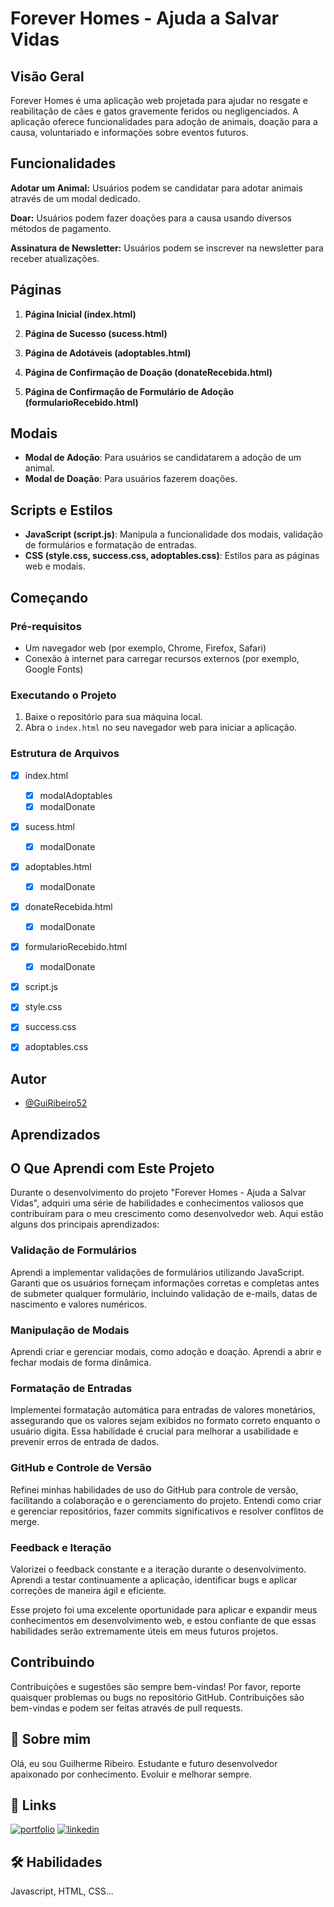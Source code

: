 
# Forever Homes - Ajuda a Salvar Vidas

## Visão Geral

Forever Homes é uma aplicação web projetada para ajudar no resgate e reabilitação de cães e gatos gravemente feridos ou negligenciados. A aplicação oferece funcionalidades para adoção de animais, doação para a causa, voluntariado e informações sobre eventos futuros.


## Funcionalidades

**Adotar um Animal:** Usuários podem se candidatar para adotar animais através de um modal dedicado.

**Doar:** Usuários podem fazer doações para a causa usando diversos métodos de pagamento.

**Assinatura de Newsletter:** Usuários podem se inscrever na newsletter para receber atualizações.
## Páginas

1. **Página Inicial (index.html)**

2. **Página de Sucesso (sucess.html)**

3. **Página de Adotáveis (adoptables.html)**

4. **Página de Confirmação de Doação (donateRecebida.html)**

5. **Página de Confirmação de Formulário de Adoção (formularioRecebido.html)**
## Modais

- **Modal de Adoção**: Para usuários se candidatarem a adoção de um animal.
- **Modal de Doação**: Para usuários fazerem doações.
## Scripts e Estilos

- **JavaScript (script.js)**: Manipula a funcionalidade dos modais, validação de formulários e formatação de entradas.
- **CSS (style.css, success.css, adoptables.css)**: Estilos para as páginas web e modais.
## Começando

### Pré-requisitos

- Um navegador web (por exemplo, Chrome, Firefox, Safari)
- Conexão à internet para carregar recursos externos (por exemplo, Google Fonts)

### Executando o Projeto

1. Baixe o repositório para sua máquina local.
2. Abra o `index.html` no seu navegador web para iniciar a aplicação.

### Estrutura de Arquivos

- [x] index.html
  - [x] modalAdoptables
  - [x] modalDonate 
- [x] sucess.html
  - [x] modalDonate 
- [x] adoptables.html
  - [x] modalDonate 
- [x] donateRecebida.html
  - [x] modalDonate 
- [x] formularioRecebido.html
  - [x] modalDonate 
- [x] script.js
- [x] style.css
- [x] success.css
- [x] adoptables.css


## Autor

- [@GuiRibeiro52](https://www.https://github.com/GuiRibeiro52)


## Aprendizados

## O Que Aprendi com Este Projeto

Durante o desenvolvimento do projeto "Forever Homes - Ajuda a Salvar Vidas", adquiri uma série de habilidades e conhecimentos valiosos que contribuíram  para o meu crescimento como desenvolvedor web. Aqui estão alguns dos principais aprendizados:

### Validação de Formulários
Aprendi a implementar validações de formulários utilizando JavaScript. Garanti que os usuários forneçam informações corretas e completas antes de submeter qualquer formulário, incluindo validação de e-mails, datas de nascimento e valores numéricos.

### Manipulação de Modais
Aprendi criar e gerenciar modais, como adoção e doação. Aprendi a abrir e fechar modais de forma dinâmica.

### Formatação de Entradas
Implementei formatação automática para entradas de valores monetários, assegurando que os valores sejam exibidos no formato correto enquanto o usuário digita. Essa habilidade é crucial para melhorar a usabilidade e prevenir erros de entrada de dados.

### GitHub e Controle de Versão
Refinei minhas habilidades de uso do GitHub para controle de versão, facilitando a colaboração e o gerenciamento do projeto. Entendi como criar e gerenciar repositórios, fazer commits significativos e resolver conflitos de merge.

### Feedback e Iteração
Valorizei o feedback constante e a iteração durante o desenvolvimento. Aprendi a testar continuamente a aplicação, identificar bugs e aplicar correções de maneira ágil e eficiente.

Esse projeto foi uma excelente oportunidade para aplicar e expandir meus conhecimentos em desenvolvimento web, e estou confiante de que essas habilidades serão extremamente úteis em meus futuros projetos.

## Contribuindo

Contribuições e sugestões são sempre bem-vindas!
Por favor, reporte quaisquer problemas ou bugs no repositório GitHub. Contribuições são bem-vindas e podem ser feitas através de pull requests.



## 🚀 Sobre mim
Olá, eu sou Guilherme Ribeiro. Estudante e futuro desenvolvedor apaixonado por conhecimento. Evoluir e melhorar sempre.

## 🔗 Links
[![portfolio](https://img.shields.io/badge/my_portfolio-000?style=for-the-badge&logo=ko-fi&logoColor=white)](https://guiribeiro52.github.io/#)
[![linkedin](https://img.shields.io/badge/linkedin-0A66C2?style=for-the-badge&logo=linkedin&logoColor=white)](https://www.linkedin.com/in/guilherme-ribeiro52/)


## 🛠 Habilidades
Javascript, HTML, CSS...

